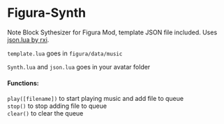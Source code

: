 # Figura-Synth
Note Block Sythesizer for Figura Mod, template JSON file included. Uses [json.lua by rxi](https://github.com/rxi/json.lua).

```template.lua``` goes in ```figura/data/music```

```Synth.lua``` and ```json.lua``` goes in your avatar folder

#### Functions:  
```play([filename])``` to start playing music and add file to queue  
```stop()``` to stop adding file to queue  
```clear()``` to clear the queue  
